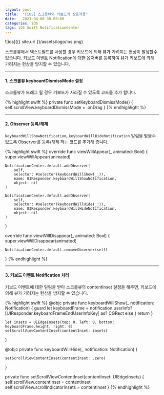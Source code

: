 ```yaml
---
layout: post
title:  "[iOS] 스크롤뷰와 키보드의 상호작용"
date:   2021-04-08 00:00:00
categories: iOS
tags: iOS Swift NotificationCenter
---
```


![ios]({{ site.url }}/assets/logo/ios.png)

스크롤뷰에서 텍스트필드를 사용할 경우 키보드에 의해 뷰가 가려지는 현상이 발생할수 있습니다.
키보드 이벤트 Notification에 대한 옵저버를 등록하여 뷰가 키보드에 의해 가려지는 현상을 방지할 수 있습니다. 

***

#### 1. 스크롤뷰 keyboardDismissMode 설정

스크롤뷰가 드래그 될 경우 키보드가 사라질 수 있도록 코드를 추가 합니다.

{% highlight swift %}
private func setKeyboardDismissMode() {
    self.scrollView.keyboardDismissMode = .onDrag
}
{% endhighlight %}

***

#### 2. Observer 등록/해제

`keyboardWillShowNotification`, `keyboardWillHideNotification` 알림을 받을수 있도록 
Observer를 등록/해제 하는 코드를 추가해 줍니다.

{% highlight swift %}
override func viewWillAppear(_ animated: Bool) {
    super.viewWillAppear(animated)
    
    NotificationCenter.default.addObserver(
        self,
        selector: #selector(keyboardWillShow(_:)),
        name: UIResponder.keyboardWillShowNotification,
        object: nil
    )
    
    NotificationCenter.default.addObserver(
        self,
        selector: #selector(keyboardWillHide(_:)),
        name: UIResponder.keyboardWillHideNotification,
        object: nil
    )
}

override func viewWillDisappear(_ animated: Bool) {
    super.viewWillDisappear(animated)

    NotificationCenter.default.removeObserver(self)
}
{% endhighlight %}

***

#### 3. 키보드 이벤트 Notification 처리

키보드 이벤트에 대한 알림을 받아 스크롤뷰의 contentInset 설정을 해주면,
키보드에 의해 뷰가 가려지는 현상을 방지할 수 있습니다.

{% highlight swift %}
@objc private func keyboardWillShow(_ notification: Notification) {
    guard let keyboardFrame = notification.userInfo?[UIResponder.keyboardFrameEndUserInfoKey] as? CGRect else { return }

    let insets = UIEdgeInsets(top: 0, left: 0, bottom: keyboardFrame.height, right: 0)
    setScrollViewContentInset(contentInset: insets)
}

@objc private func keyboardWillHide(_ notification: Notification) {

    setScrollViewContentInset(contentInset: .zero)
}

private func setScrollViewContentInset(contentInset: UIEdgeInsets) {
    self.scrollView.contentInset = contentInset
    self.scrollView.scrollIndicatorInsets = contentInset
}
{% endhighlight %}